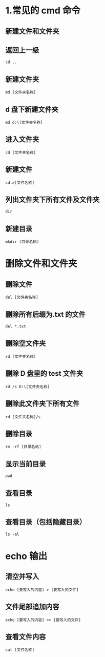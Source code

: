 # 1.常见的 cmd 命令

## 新建文件和文件夹

## 返回上一级

```
cd ..
```

## 新建文件夹

```
md [文件夹名称]
```

## d 盘下新建文件夹

```
md d:\[文件夹名称]
```

## 进入文件夹

```
cd [文件夹名称]
```

## 新建文件

```
cd.>[文件名称]
```

## 列出文件夹下所有文件及文件夹

```
dir
```

## 新建目录

```
mkdir [目录名称]
```

# 删除文件和文件夹

## 删除文件

```
del [文件夹名称]
```

## 删除所有后缀为.txt 的文件

```
del *.txt
```

## 删除空文件夹

```
rd [文件夹名称]
```

## 删除 D 盘里的 test 文件夹

```
rd /s D:\[文件夹名称]
```

## 删除此文件夹下所有文件

```
rd [文件夹名称]/s
```

## 删除目录

```
rm -rf [目录名称]
```

## 显示当前目录

```
pwd
```

## 查看目录

```
ls
```

## 查看目录（包括隐藏目录）

```
ls -al
```

# echo 输出

## 清空并写入

```
echo [要写入的内容] > [要写入的文件]
```

## 文件尾部追加内容

```
echo [要写入的内容] >> [要写入的文件]
```

## 查看文件内容

```
cat [文件名称]
```
